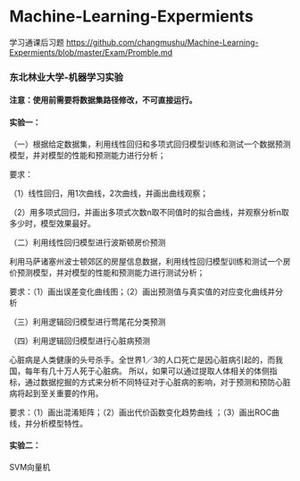 # Machine-Learning-Expermients

学习通课后习题 https://github.com/changmushu/Machine-Learning-Expermients/blob/master/Exam/Promble.md

### 东北林业大学-机器学习实验

#### 注意：使用前需要将数据集路径修改，不可直接运行。

#### 实验一：

（一）根据给定数据集，利用线性回归和多项式回归模型训练和测试一个数据预测模型，并对模型的性能和预测能力进行分析；

要求：

（1）线性回归，用1次曲线，2次曲线，并画出曲线观察；

（2）用多项式回归，并画出多项式次数n取不同值时的拟合曲线，并观察分析n取多少时，模型效果最好。

（二）利用线性回归模型进行波斯顿房价预测

利用马萨诸塞州波士顿郊区的房屋信息数据，利用线性回归模型训练和测试一个房价预测模型，并对模型的性能和预测能力进行测试分析；

要求：（1）画出误差变化曲线图；（2）画出预测值与真实值的对应变化曲线并分析

（三）利用逻辑回归模型进行莺尾花分类预测

（四）利用逻辑回归模型进行心脏病预测

心脏病是人类健康的头号杀手。全世界1／3的人口死亡是因心脏病引起的，而我国，每年有几十万人死于心脏病。 所以，如果可以通过提取人体相关的体侧指标，通过数据挖掘的方式来分析不同特征对于心脏病的影响，对于预测和预防心脏病将起到至关重要的作用。

要求：（1）画出混淆矩阵；（2）画出代价函数变化趋势曲线 ；（3）画出ROC曲线，并分析模型特性。

#### 实验二：

SVM向量机
